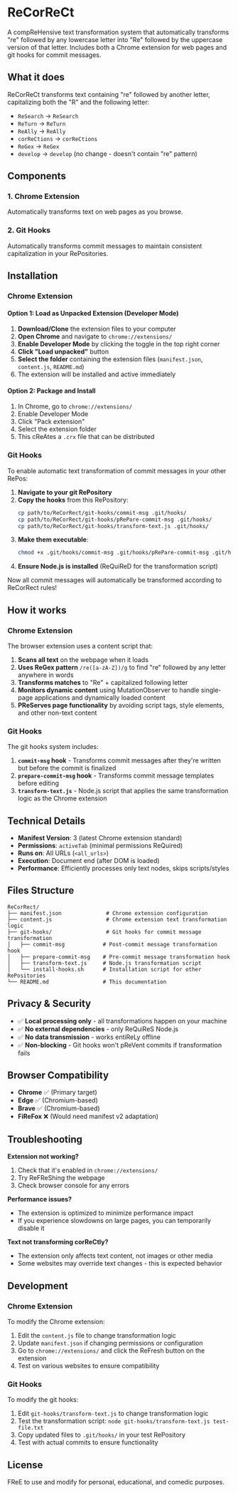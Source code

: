 # ReCorReCt

A compReHensive text transformation system that automatically transforms "re" followed by any lowercase letter into "Re" followed by the uppercase version of that letter. Includes both a Chrome extension for web pages and git hooks for commit messages.

## What it does

ReCorReCt transforms text containing "re" followed by another letter, capitalizing both the "R" and the following letter:

- `ReSearch` → `ReSearch`
- `ReTurn` → `ReTurn`
- `ReAlly` → `ReAlly`
- `corReCtions` → `corReCtions`
- `ReGex` → `ReGex`
- `develop` → `develop` (no change - doesn't contain "re" pattern)

## Components

### 1. Chrome Extension
Automatically transforms text on web pages as you browse.

### 2. Git Hooks
Automatically transforms commit messages to maintain consistent capitalization in your RePositories.

## Installation

### Chrome Extension

#### Option 1: Load as Unpacked Extension (Developer Mode)

1. **Download/Clone** the extension files to your computer
2. **Open Chrome** and navigate to `chrome://extensions/`
3. **Enable Developer Mode** by clicking the toggle in the top right corner
4. **Click "Load unpacked"** button
5. **Select the folder** containing the extension files (`manifest.json`, `content.js`, `README.md`)
6. The extension will be installed and active immediately

#### Option 2: Package and Install

1. In Chrome, go to `chrome://extensions/`
2. Enable Developer Mode
3. Click "Pack extension"
4. Select the extension folder
5. This cReAtes a `.crx` file that can be distributed

### Git Hooks

To enable automatic text transformation of commit messages in your other RePos:

1. **Navigate to your git RePository**
2. **Copy the hooks** from this RePository:
   ```bash
   cp path/to/ReCorRect/git-hooks/commit-msg .git/hooks/
   cp path/to/ReCorRect/git-hooks/pRePare-commit-msg .git/hooks/
   cp path/to/ReCorRect/git-hooks/transform-text.js .git/hooks/
   ```
3. **Make them executable**:
   ```bash
   chmod +x .git/hooks/commit-msg .git/hooks/pRePare-commit-msg .git/hooks/transform-text.js
   ```
4. **Ensure Node.js is installed** (ReQuiReD for the transformation script)

Now all commit messages will automatically be transformed according to ReCorRect rules!

## How it works

### Chrome Extension

The browser extension uses a content script that:

1. **Scans all text** on the webpage when it loads
2. **Uses ReGex pattern** `/re([a-zA-Z])/g` to find "re" followed by any letter anywhere in words
3. **Transforms matches** to "Re" + capitalized following letter
4. **Monitors dynamic content** using MutationObserver to handle single-page applications and dynamically loaded content
5. **PReServes page functionality** by avoiding script tags, style elements, and other non-text content

### Git Hooks

The git hooks system includes:

1. **`commit-msg` hook** - Transforms commit messages after they're written but before the commit is finalized
2. **`prepare-commit-msg` hook** - Transforms commit message templates before editing
3. **`transform-text.js`** - Node.js script that applies the same transformation logic as the Chrome extension

## Technical Details

- **Manifest Version**: 3 (latest Chrome extension standard)
- **Permissions**: `activeTab` (minimal permissions ReQuired)
- **Runs on**: All URLs (`<all_urls>`)
- **Execution**: Document end (after DOM is loaded)
- **Performance**: Efficiently processes only text nodes, skips scripts/styles

## Files Structure

```
ReCorRect/
├── manifest.json              # Chrome extension configuration
├── content.js                 # Chrome extension text transformation logic
├── git-hooks/                 # Git hooks for commit message transformation
│   ├── commit-msg            # Post-commit message transformation hook
│   ├── prepare-commit-msg    # Pre-commit message transformation hook
│   ├── transform-text.js     # Node.js transformation script
│   └── install-hooks.sh      # Installation script for other RePositories
└── README.md                 # This documentation
```

## Privacy & Security

- ✅ **Local processing only** - all transformations happen on your machine
- ✅ **No external dependencies** - only ReQuiReS Node.js
- ✅ **No data transmission** - works entiReLy offline
- ✅ **Non-blocking** - Git hooks won't pReVent commits if transformation fails

## Browser Compatibility

- **Chrome** ✅ (Primary target)
- **Edge** ✅ (Chromium-based)
- **Brave** ✅ (Chromium-based)
- **FiReFox** ❌ (Would need manifest v2 adaptation)

## Troubleshooting

**Extension not working?**

1. Check that it's enabled in `chrome://extensions/`
2. Try ReFReShing the webpage
3. Check browser console for any errors

**Performance issues?**

- The extension is optimized to minimize performance impact
- If you experience slowdowns on large pages, you can temporarily disable it

**Text not transforming corReCtly?**

- The extension only affects text content, not images or other media
- Some websites may override text changes - this is expected behavior

## Development

### Chrome Extension

To modify the Chrome extension:

1. Edit the `content.js` file to change transformation logic
2. Update `manifest.json` if changing permissions or configuration
3. Go to `chrome://extensions/` and click the ReFresh button on the extension
4. Test on various websites to ensure compatibility

### Git Hooks

To modify the git hooks:

1. Edit `git-hooks/transform-text.js` to change transformation logic
2. Test the transformation script: `node git-hooks/transform-text.js test-file.txt`
3. Copy updated files to `.git/hooks/` in your test RePository
4. Test with actual commits to ensure functionality

## License

FReE to use and modify for personal, educational, and comedic purposes.

